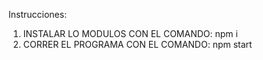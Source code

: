Instrucciones:
  1. INSTALAR LO MODULOS CON EL COMANDO: npm i
  2. CORRER EL PROGRAMA CON EL COMANDO: npm start
